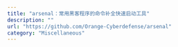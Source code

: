 ```yaml
---
title: "arsenal：常用黑客程序的命令补全快速启动工具"
description: ""
url: "https://github.com/Orange-Cyberdefense/arsenal"
category: "Miscellaneous"
---
```

